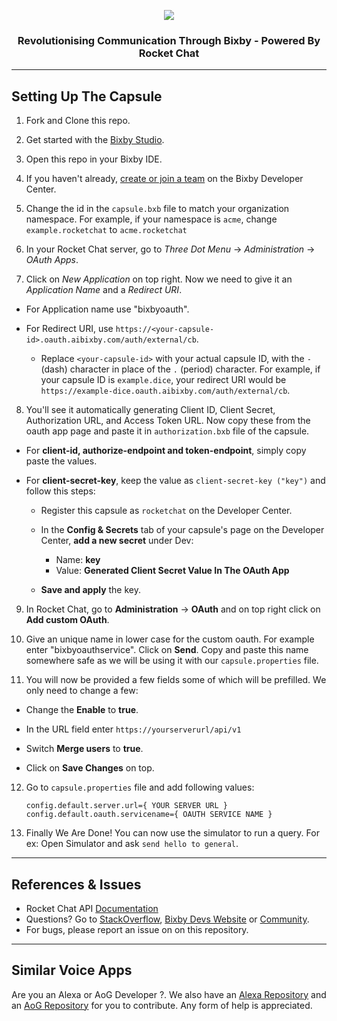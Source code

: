 <p align="center">
  <img  src="https://user-images.githubusercontent.com/41849970/83053891-19082680-a06f-11ea-9dd0-fe9130052089.png">
</p>

<h3 align="center">
  Revolutionising Communication Through Bixby - Powered By Rocket Chat
</h3>

---

## Setting Up The Capsule

1. Fork and Clone this repo.

2. Get started with the [Bixby Studio](https://bixbydevelopers.com/dev/docs/dev-guide/developers/ide).

3. Open this repo in your Bixby IDE.

4. If you haven't already, [create or join a team](https://bixbydevelopers.com/dev/docs/dev-guide/developers/managing-caps.managing-your-team#create-or-join-a-team) on the Bixby Developer Center.

5. Change the id in the `capsule.bxb` file to match your organization namespace. For example, if your namespace is `acme`, change `example.rocketchat` to `acme.rocketchat`

6. In your Rocket Chat server, go to *Three Dot Menu* -> *Administration* -> *OAuth Apps*.

7. Click on *New Application* on top right. Now we need to give it an *Application Name* and a *Redirect URI*.

+ For Application name use "bixbyoauth".

+ For Redirect URI, use `https://<your-capsule-id>.oauth.aibixby.com/auth/external/cb`. 

  + Replace `<your-capsule-id>` with your actual capsule ID, with the `-`(dash) character in place of the `.` (period) character. For example, if your capsule ID is `example.dice`, your redirect URI would be `https://example-dice.oauth.aibixby.com/auth/external/cb`.
  
8. You'll see it automatically generating Client ID, Client Secret, Authorization URL, and Access Token URL. Now copy these from the oauth app page and paste it in `authorization.bxb` file of the capsule.

+ For **client-id, authorize-endpoint and token-endpoint**, simply copy paste the values.

+ For **client-secret-key**, keep the value as `client-secret-key ("key")` and follow this steps:

  + Register this capsule as `rocketchat` on the Developer Center.
  
  + In the **Config & Secrets** tab of your capsule's page on the Developer Center, **add a new secret** under Dev:

    + Name: **key** 
    + Value: **Generated Client Secret Value In The OAuth App**
    
  + **Save and apply** the key.
    
9. In Rocket Chat, go to **Administration** -> **OAuth** and on top right click on **Add custom OAuth**.

10. Give an unique name in lower case for the custom oauth. For example enter "bixbyoauthservice". Click on **Send**. Copy and paste this name somewhere safe as we will be using it with our `capsule.properties` file.

11. You will now be provided a few fields some of which will be prefilled. We only need to change a few:

  + Change the **Enable** to **true**.
  
  + In the URL field enter `https://yourserverurl/api/v1` 
  
  + Switch **Merge users** to **true**.

  + Click on **Save Changes** on top.
  
12. Go to `capsule.properties` file and add following values:

    ```
    config.default.server.url={ YOUR SERVER URL }
    config.default.oauth.servicename={ OAUTH SERVICE NAME }
    ```
    
13. Finally We Are Done! You can now use the simulator to run a query. For ex: Open Simulator and ask `send hello to general`.

---

## References & Issues
+ Rocket Chat API [Documentation](https://rocket.chat/docs/developer-guides/rest-api/)
+ Questions? Go to [StackOverflow](https://stackoverflow.com/questions/tagged/bixby), [Bixby Devs Website](https://bixbydevelopers.com/) or [Community](https://support.bixbydevelopers.com/hc/en-us/community/topics).
+ For bugs, please report an issue on on this repository.

---

## Similar Voice Apps

Are you an Alexa or AoG Developer ?. We also have an [Alexa Repository](https://github.com/RocketChat/alexa-rocketchat) and an [AoG Repository](https://github.com/RocketChat/google-action-rocketchat) for you to contribute. Any form of help is appreciated.
